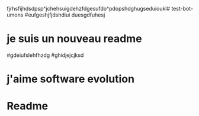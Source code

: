 fjrhsfijhdsdpsp^jchehsuigdehzfdgesufdo^pdopshdghugseduioukl# 
test-bot-umons
#eufgeshjfjdshdiui
duesgdfuhesj
# je suis un nouveau readme
#gdeiufslehfhzdg
#ghidjejcjksd
# j'aime software evolution

# Readme
